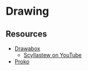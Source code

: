 # Drawing

## Resources

* [Drawabox](https://www.drawabox.com)
  * [Scyllastew on YouTube](https://www.youtube.com/channel/UCv9kxwOInGXiZ5i42xs_ALw)
* [Proko](https://www.proko.com/library/)
